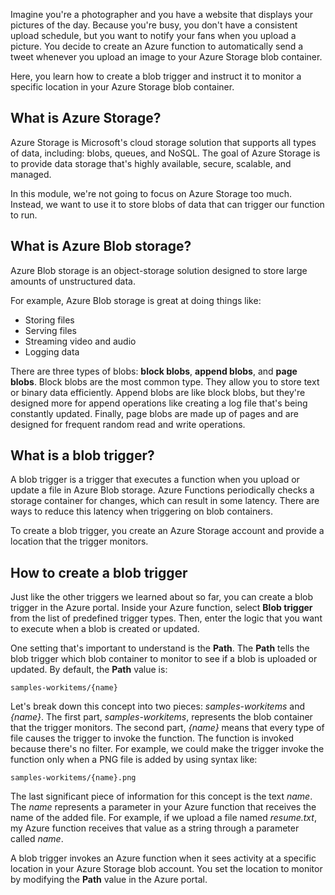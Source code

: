 Imagine you're a photographer and you have a website that displays your pictures of the day. Because you're busy, you don't have a consistent upload schedule, but you want to notify your fans when you upload a picture. You decide to create an Azure function to automatically send a tweet whenever you upload an image to your Azure Storage blob container.

Here, you learn how to create a blob trigger and instruct it to monitor a specific location in your Azure Storage blob container.

## What is Azure Storage?

Azure Storage is Microsoft's cloud storage solution that supports all types of data, including: blobs, queues, and NoSQL. The goal of Azure Storage is to provide data storage that's highly available, secure, scalable, and managed.

In this module, we're not going to focus on Azure Storage too much. Instead, we want to use it to store blobs of data that can trigger our function to run.

## What is Azure Blob storage?

Azure Blob storage is an object-storage solution designed to store large amounts of unstructured data.

For example, Azure Blob storage is great at doing things like:

- Storing files
- Serving files
- Streaming video and audio
- Logging data

There are three types of blobs: **block blobs**, **append blobs**, and **page blobs**. Block blobs are the most common type. They allow you to store text or binary data efficiently. Append blobs are like block blobs, but they're designed more for append operations like creating a log file that's being constantly updated. Finally, page blobs are made up of pages and are designed for frequent random read and write operations.

## What is a blob trigger?

A blob trigger is a trigger that executes a function when you upload or update a file in Azure Blob storage. Azure Functions periodically checks a storage container for changes, which can result in some latency. There are ways to reduce this latency when triggering on blob containers. 

To create a blob trigger, you create an Azure Storage account and provide a location that the trigger monitors.  

## How to create a blob trigger

Just like the other triggers we learned about so far, you can create a blob trigger in the Azure portal. Inside your Azure function, select **Blob trigger** from the list of predefined trigger types. Then, enter the logic that you want to execute when a blob is created or updated.

One setting that's important to understand is the **Path**. The **Path** tells the blob trigger which blob container to monitor to see if a blob is uploaded or updated. By default, the **Path** value is:

```
samples-workitems/{name}
```

Let's break down this concept into two pieces: *samples-workitems* and *{name}*. The first part, *samples-workitems*, represents the blob container that the trigger monitors. The second part, *{name}* means that every type of file causes the trigger to invoke the function. The function is invoked because there's no filter. For example, we could make the trigger invoke the function only when a PNG file is added by using syntax like:

```
samples-workitems/{name}.png
```

The last significant piece of information for this concept is the text *name*. The *name* represents a parameter in your Azure function that receives the name of the added file. For example, if we upload a file named *resume.txt*, my Azure function receives that value as a string through a parameter called *name*.

A blob trigger invokes an Azure function when it sees activity at a specific location in your Azure Storage blob account. You set the location to monitor by modifying the **Path** value in the Azure portal.
